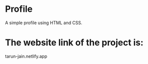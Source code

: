 # Profile

A simple profile using HTML and CSS.

# The website link of the project is:
  
 tarun-jain.netlify.app
